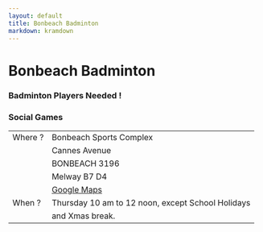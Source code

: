 ```yaml
---
layout: default
title: Bonbeach Badminton
markdown: kramdown
---
```

# Bonbeach Badminton
### Badminton Players Needed !
### Social Games

<table border="0" width="100%">
  <tbody>
    <tr>
      <td>Where ?</td>
      <td>Bonbeach Sports Complex</td>
     </tr>
    <tr>
      <td> </td>
      <td>Cannes Avenue</td>
    </tr>
    <tr>
      <td> </td>
      <td colspan="2">BONBEACH 3196</td>
    </tr>
    <tr>
      <td> </td>
      <td colspan="2">Melway B7 D4</td>
    </tr>
    <tr>
      <td> </td>
      <td><a href="https://www.google.co.th/maps/place/Chelsea+Basketball+Stadium/@-38.0623822,145.1253388,17z/data=!4m8!1m2!2m1!1sBonbeach+Sports+Complex,++Cannes+Avenue,+BONBEACH+VIC,+Australia!3m4!1s0x0:0x4b11e8cda327d5f4!8m2!3d-38.0622849!4d145.1267874?hl=en">Google Maps</a></td>
    </tr>
    <tr>
      <td>When ?</td>
      <td colspan="2">Thursday 10 am to 12 noon, except School Holidays</td>
    </tr>
    <tr>
      <td> </td>
      <td>and Xmas break.</td>
    </tr>
  </tbody>
</table>
